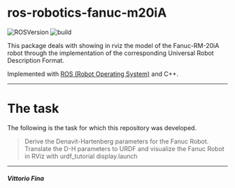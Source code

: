 # ros-robotics-fanuc-m20iA

![ROSVersion](https://img.shields.io/badge/ROS-melodic-blue)
![build](https://img.shields.io/badge/build-passed-success)

This package deals with showing in rviz the model of the Fanuc-RM-20iA robot through the implementation of the corresponding Universal Robot Description Format.

Implemented with [ROS (Robot Operating System)](http://wiki.ros.org/) and C++.  
___
# The task
The following is the task for which this repository was developed.

> Derive the Denavit-Hartenberg parameters for the Fanuc Robot.
> Translate the D-H parameters to URDF and visualize the Fanuc Robot in RViz with urdf_tutorial display.launch
___

##### Vittorio Fina